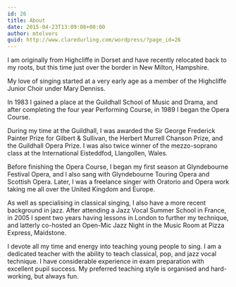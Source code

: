 ```yaml
---
id: 26
title: About
date: 2015-04-23T13:09:08+00:00
author: mtelvers
guid: http://www.claredurling.com/wordpress/?page_id=26
---
```

I am originally from Highcliffe in Dorset and have recently relocated back to my roots, but this time just over the border in New Milton, Hampshire.

My love of singing started at a very early age as a member of the Highcliffe Junior Choir under Mary Denniss.

In 1983 I gained a place at the Guildhall School of Music and Drama, and after completing the four year Performing Course, in 1989 I began the Opera Course.

During my time at the Guildhall, I was awarded the Sir George Frederick Painter Prize for Gilbert & Sullivan, the Herbert Murrell Chanson Prize, and the Guildhall Opera Prize. I was also twice winner of the mezzo-soprano class at the International Eisteddfod, Llangollen, Wales.

Before finishing the Opera Course, I began my first season at Glyndebourne Festival Opera, and l also sang with Glyndebourne Touring Opera and Scottish Opera. Later, I was a freelance singer with Oratorio and Opera work taking me all over the United Kingdom and Europe.

As well as specialising in classical singing, I also have a more recent background in jazz. After attending a Jazz Vocal Summer School in France, in 2005 I spent two years having lessons in London to further my technique, and latterly co-hosted an Open-Mic Jazz Night in the Music Room at Pizza Express, Maidstone.

I devote all my time and energy into teaching young people to sing. I am a dedicated teacher with the ability to teach classical, pop, and jazz vocal technique. I have considerable experience in exam preparation with excellent pupil success. My preferred teaching style is organised and hard-working, but always fun.